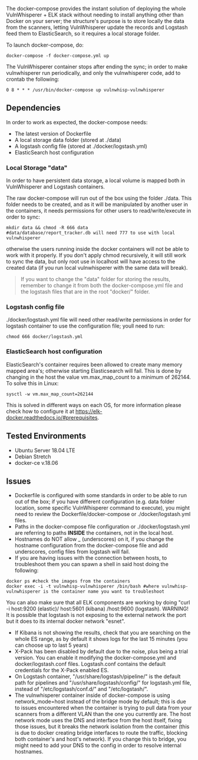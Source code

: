 The docker-compose provides the instant solution of deploying the whole VulnWhisperer + ELK stack without needing to install anything other than Docker on your server; the structure's purpose is to store locally the data from the scanners, letting VulnWhisperer update the records and Logstash feed them to ElasticSearch, so it requires a local storage folder.

To launch docker-compose, do:
```shell
docker-compose -f docker-compose.yml up
```

The VulnWhisperer container stops after ending the sync; in order to make vulnwhisperer run periodically, and only the vulnwhisperer code, add to crontab the following:
```shell
0 8 * * * /usr/bin/docker-compose up vulnwhisp-vulnwhisperer
```

## Dependencies
In order to work as expected, the docker-compose needs:
- The latest version of Dockerfile
- A local storage data folder (stored at ./data)
- A logstash config file (stored at ./docker/logstash.yml)
- ElasticSearch host configuration

### Local Storage "data"
In order to have persistent data storage, a local volume is mapped both in VulnWhisperer and Logstash containers.

The raw docker-compose will run out of the box using the folder ./data. This folder needs to be created, and as it will be manipulated by another user in the containers, it needs permissions for other users to read/write/execute in order to sync:

```shell
mkdir data && chmod -R 666 data 
#data/database/report_tracker.db will need 777 to use with local vulnwhisperer
```
otherwise the users running inside the docker containers will not be able to work with it properly. If you don't apply chmod recursively, it will still work to sync the data, but only root use in localhost will have access to the created data (if you run local vulnwhisperer with the same data will break).
> If you want to change the "data" folder for storing the results, remember to change it from both the docker-compose.yml file and the logstash files that are in the root "docker/" folder.

### Logstash config file
./docker/logstash.yml file will need other read/write permissions in order for logstash container to use the configuration file; youll need to run:
```shell
chmod 666 docker/logstash.yml
```

### ElasticSearch host configuration
ElasticSearch's container requires been allowed to create many memory mapped area's; otherwise starting Elasticsearch will fail. This is done by changing in the host the value vm.max_map_count to a minimum of 262144.
To solve this in Linux:
```shell
sysctl -w vm.max_map_count=262144
```

This is solved in different ways on each OS, for more information please check how to configure it at https://elk-docker.readthedocs.io/#prerequisites.

## Tested Environments
* Ubuntu Server 18.04 LTE
* Debian Stretch
* docker-ce v.18.06

## Issues

* Dockerfile is configured with some standards in order to be able to run out of the box; if you have different configuration (e.g. data folder location, some specific VulnWhisperer command to execute), you might need to review the Dockerfile/docker-compose or ./docker/logstash.yml files.
* Paths in the docker-compose file configuration or ./docker/logstash.yml are referring to paths **INSIDE** the containers, not in the local host.
* Hostnames do NOT allow _ (underscores) on it, if you change the hostname configuration from the docker-compose file and add underscores, config files from logstash will fail.
* If you are having issues with the connection between hosts, to troubleshoot them you can spawn a shell in said host doing the following:
```shell
docker ps #check the images from the containers
docker exec -i -t vulnwhisp-vulnwhisperer /bin/bash #where vulnwhisp-vulnwhisperer is the container name you want to troubleshoot
```
You can also make sure that all ELK components are working by doing "curl -i host:9200 (elastic)/ host:5601 (kibana) /host:9600 (logstash). WARNING! It is possible that logstash is not exposing to the external network the port but it does to its internal docker network "esnet".
* If Kibana is not showing the results, check that you are searching on the whole ES range, as by default it shows logs for the last 15 minutes (you can choose up to last 5 years)
* X-Pack has been disabled by default due to the noise, plus being a trial version. You can enable it modifying the docker-compose.yml and docker/logstash.conf files. Logstash.conf contains the default credentials for the X-Pack enabled ES.
* On Logstash container, "/usr/share/logstash/pipeline/" is the default path for pipelines and "/usr/share/logstash/config/" for logstash.yml file, instead of "/etc/logstash/conf.d/" and "/etc/logstash/".
* The vulnwhisperer container inside of docker-compose is using network_mode=host instead of the bridge mode by default; this is due to issues encountered when the container is trying to pull data from your scanners from a different VLAN than the one you currently are. The host network mode uses the DNS and interface from the host itself, fixing those issues, but it breaks the network isolation from the container (this is due to docker creating bridge interfaces to route the traffic, blocking both container's and host's network). If you change this to bridge, you might need to add your DNS to the config in order to resolve internal hostnames.
